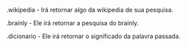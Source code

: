 .wikipedia - Irá retornar algo da wikipedia de sua pesquisa.

.brainly - Ele irá retornar a pesquisa do brainly.

.dicionario - Ele irá retornar o significado da palavra passada.